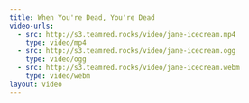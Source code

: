 ```yaml
---
title: When You're Dead, You're Dead
video-urls: 
  - src: http://s3.teamred.rocks/video/jane-icecream.mp4
    type: video/mp4
  - src: http://s3.teamred.rocks/video/jane-icecream.ogg
    type: video/ogg
  - src: http://s3.teamred.rocks/video/jane-icecream.webm
    type: video/webm
layout: video
---
```

